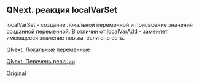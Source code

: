 ## QNext. реакция localVarSet

localVarSet - создание локальной переменной и присвоение значения созданной переменной. В отличии от [localVarAdd](/docs-test/reactions/localvaradd) - заменяет имеющееся значение новым, если оно есть.



[QNext. Локальные переменные](/docs-test/reactions/localvar)

[QNext. Перечень реакции](/docs-test/reactions)
  
[Original](https://telegra.ph/QNext-admin-reaction-localVarSet-04-30)